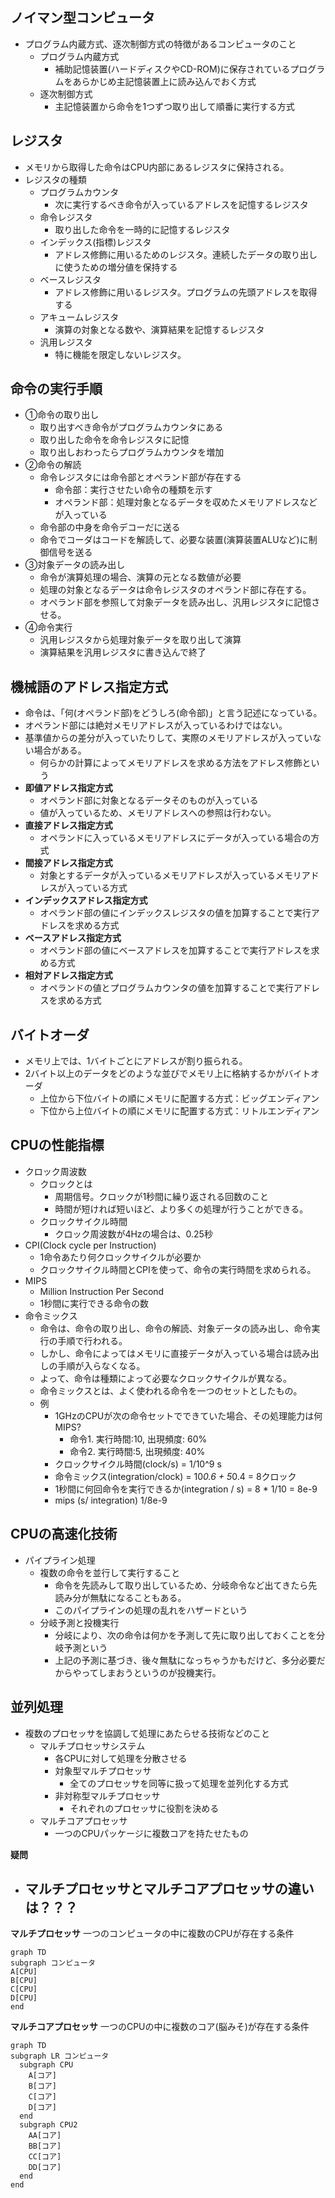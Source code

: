 ## ノイマン型コンピュータ
- プログラム内蔵方式、逐次制御方式の特徴があるコンピュータのこと
  - プログラム内蔵方式
    - 補助記憶装置(ハードディスクやCD-ROM)に保存されているプログラムをあらかじめ主記憶装置上に読み込んでおく方式
  - 逐次制御方式
    - 主記憶装置から命令を1つずつ取り出して順番に実行する方式
## レジスタ
- メモリから取得した命令はCPU内部にあるレジスタに保持される。
- レジスタの種類
  - プログラムカウンタ
    - 次に実行するべき命令が入っているアドレスを記憶するレジスタ
  - 命令レジスタ
    - 取り出した命令を一時的に記憶するレジスタ
  - インデックス(指標)レジスタ
    - アドレス修飾に用いるためのレジスタ。連続したデータの取り出しに使うための増分値を保持する
  - ベースレジスタ
    - アドレス修飾に用いるレジスタ。プログラムの先頭アドレスを取得する
  - アキュームレジスタ
    - 演算の対象となる数や、演算結果を記憶するレジスタ
  - 汎用レジスタ
    - 特に機能を限定しないレジスタ。

## 命令の実行手順
- ①命令の取り出し
  - 取り出すべき命令がプログラムカウンタにある
  - 取り出した命令を命令レジスタに記憶
  - 取り出しおわったらプログラムカウンタを増加
- ②命令の解読
  - 命令レジスタには命令部とオペランド部が存在する
    - 命令部：実行させたい命令の種類を示す
    - オペランド部：処理対象となるデータを収めたメモリアドレスなどが入っている
  - 命令部の中身を命令デコーだに送る
  - 命令でコーダはコードを解読して、必要な装置(演算装置ALUなど)に制御信号を送る
- ③対象データの読み出し
  - 命令が演算処理の場合、演算の元となる数値が必要
  - 処理の対象となるデータは命令レジスタのオペランド部に存在する。
  - オペランド部を参照して対象データを読み出し、汎用レジスタに記憶させる。
- ④命令実行
  - 汎用レジスタから処理対象データを取り出して演算
  - 演算結果を汎用レジスタに書き込んで終了

## 機械語のアドレス指定方式
- 命令は、「何(オペランド部)をどうしろ(命令部)」と言う記述になっている。
- オペランド部には絶対メモリアドレスが入っているわけではない。
- 基準値からの差分が入っていたりして、実際のメモリアドレスが入っていない場合がある。
  - 何らかの計算によってメモリアドレスを求める方法をアドレス修飾という
- **即値アドレス指定方式**
  - オペランド部に対象となるデータそのものが入っている
  - 値が入っているため、メモリアドレスへの参照は行わない。
- **直接アドレス指定方式**
  - オペランドに入っているメモリアドレスにデータが入っている場合の方式
- **間接アドレス指定方式**
  - 対象とするデータが入っているメモリアドレスが入っているメモリアドレスが入っている方式
- **インデックスアドレス指定方式**
  - オペランド部の値にインデックスレジスタの値を加算することで実行アドレスを求める方式
- **ベースアドレス指定方式**
  - オペランド部の値にベースアドレスを加算することで実行アドレスを求める方式
- **相対アドレス指定方式**
  - オペランドの値とプログラムカウンタの値を加算することで実行アドレスを求める方式
## バイトオーダ
- メモリ上では、1バイトごとにアドレスが割り振られる。
- 2バイト以上のデータをどのような並びでメモリ上に格納するかがバイトオーダ
  - 上位から下位バイトの順にメモリに配置する方式：ビッグエンディアン
  - 下位から上位バイトの順にメモリに配置する方式：リトルエンディアン

## CPUの性能指標
  - クロック周波数
    - クロックとは
      - 周期信号。クロックが1秒間に繰り返される回数のこと
      - 時間が短ければ短いほど、より多くの処理が行うことができる。
    - クロックサイクル時間
      - クロック周波数が4Hzの場合は、0.25秒
  - CPI(Clock cycle per Instruction)
    - 1命令あたり何クロックサイクルが必要か
    - クロックサイクル時間とCPIを使って、命令の実行時間を求められる。
  - MIPS
    - Million Instruction Per Second
    - 1秒間に実行できる命令の数
  - 命令ミックス
    - 命令は、命令の取り出し、命令の解読、対象データの読み出し、命令実行の手順で行われる。
    - しかし、命令によってはメモリに直接データが入っている場合は読み出しの手順が入らなくなる。
    - よって、命令は種類によって必要なクロックサイクルが異なる。
    - 命令ミックスとは、よく使われる命令を一つのセットとしたもの。
    - 例
      - 1GHzのCPUが次の命令セットでできていた場合、その処理能力は何MIPS?
        - 命令1. 実行時間:10, 出現頻度: 60%
        - 命令2. 実行時間:5, 出現頻度: 40%
      - クロックサイクル時間(clock/s) = 1/10^9 s
      - 命令ミックス(integration/clock) = 10*0.6 + 5*0.4 = 8クロック
      - 1秒間に何回命令を実行できるか(integration / s) = 8 * 1/10 = 8e-9
      - mips (s/ integration) 1/8e-9

## CPUの高速化技術
- パイプライン処理
  - 複数の命令を並行して実行すること
    - 命令を先読みして取り出しているため、分岐命令など出てきたら先読み分が無駄になることもある。
    - このパイプラインの処理の乱れをハザードという
  - 分岐予測と投機実行
    - 分岐により、次の命令は何かを予測して先に取り出しておくことを分岐予測という
    - 上記の予測に基づき、後々無駄になっちゃうかもだけど、多分必要だからやってしまおうというのが投機実行。
## 並列処理
- 複数のプロセッサを協調して処理にあたらせる技術などのこと
  - マルチプロセッサシステム
    - 各CPUに対して処理を分散させる
    - 対象型マルチプロセッサ
      - 全てのプロセッサを同等に扱って処理を並列化する方式
    - 非対称型マルチプロセッサ
      - それぞれのプロセッサに役割を決める
  - マルチコアプロセッサ
    - 一つのCPUパッケージに複数コアを持たせたもの

**疑問**
- マルチプロセッサとマルチコアプロセッサの違いは？？？
  -

**マルチプロセッサ**
一つのコンピュータの中に複数のCPUが存在する条件
```mermaid
graph TD
subgraph コンピュータ
A[CPU]
B[CPU]
C[CPU]
D[CPU]
end
```
**マルチコアプロセッサ**
一つのCPUの中に複数のコア(脳みそ)が存在する条件
```mermaid
graph TD
subgraph LR コンピュータ
  subgraph CPU
    A[コア]
    B[コア]
    C[コア]
    D[コア]
  end
  subgraph CPU2
    AA[コア]
    BB[コア]
    CC[コア]
    DD[コア]
  end
end
```
